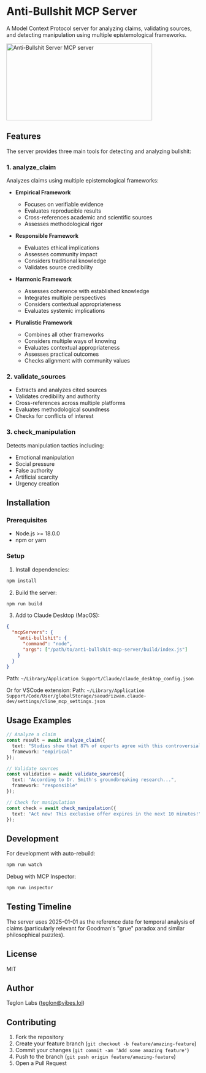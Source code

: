 # Anti-Bullshit MCP Server

A Model Context Protocol server for analyzing claims, validating sources, and detecting manipulation using multiple epistemological frameworks.

<a href="https://glama.ai/mcp/servers/isszli7z1y"><img width="380" height="200" src="https://glama.ai/mcp/servers/isszli7z1y/badge" alt="Anti-Bullshit Server MCP server" /></a>

## Features

The server provides three main tools for detecting and analyzing bullshit:

### 1. analyze_claim
Analyzes claims using multiple epistemological frameworks:

- **Empirical Framework**
  - Focuses on verifiable evidence
  - Evaluates reproducible results
  - Cross-references academic and scientific sources
  - Assesses methodological rigor

- **Responsible Framework**
  - Evaluates ethical implications
  - Assesses community impact
  - Considers traditional knowledge
  - Validates source credibility

- **Harmonic Framework**
  - Assesses coherence with established knowledge
  - Integrates multiple perspectives
  - Considers contextual appropriateness
  - Evaluates systemic implications

- **Pluralistic Framework**
  - Combines all other frameworks
  - Considers multiple ways of knowing
  - Evaluates contextual appropriateness
  - Assesses practical outcomes
  - Checks alignment with community values

### 2. validate_sources
- Extracts and analyzes cited sources
- Validates credibility and authority
- Cross-references across multiple platforms
- Evaluates methodological soundness
- Checks for conflicts of interest

### 3. check_manipulation
Detects manipulation tactics including:
- Emotional manipulation
- Social pressure
- False authority
- Artificial scarcity
- Urgency creation

## Installation

### Prerequisites
- Node.js >= 18.0.0
- npm or yarn

### Setup

1. Install dependencies:
```bash
npm install
```

2. Build the server:
```bash
npm run build
```

3. Add to Claude Desktop (MacOS):
```json
{
  "mcpServers": {
    "anti-bullshit": {
      "command": "node",
      "args": ["/path/to/anti-bullshit-mcp-server/build/index.js"]
    }
  }
}
```

Path: `~/Library/Application Support/Claude/claude_desktop_config.json`

Or for VSCode extension:
Path: `~/Library/Application Support/Code/User/globalStorage/saoudrizwan.claude-dev/settings/cline_mcp_settings.json`

## Usage Examples

```typescript
// Analyze a claim
const result = await analyze_claim({
  text: "Studies show that 87% of experts agree with this controversial claim",
  framework: "empirical"
});

// Validate sources
const validation = await validate_sources({
  text: "According to Dr. Smith's groundbreaking research...",
  framework: "responsible"
});

// Check for manipulation
const check = await check_manipulation({
  text: "Act now! This exclusive offer expires in the next 10 minutes!"
});
```

## Development

For development with auto-rebuild:
```bash
npm run watch
```

Debug with MCP Inspector:
```bash
npm run inspector
```

## Testing Timeline

The server uses 2025-01-01 as the reference date for temporal analysis of claims (particularly relevant for Goodman's "grue" paradox and similar philosophical puzzles).

## License

MIT

## Author

Teglon Labs (teglon@vibes.lol)

## Contributing

1. Fork the repository
2. Create your feature branch (`git checkout -b feature/amazing-feature`)
3. Commit your changes (`git commit -am 'Add some amazing feature'`)
4. Push to the branch (`git push origin feature/amazing-feature`)
5. Open a Pull Request
